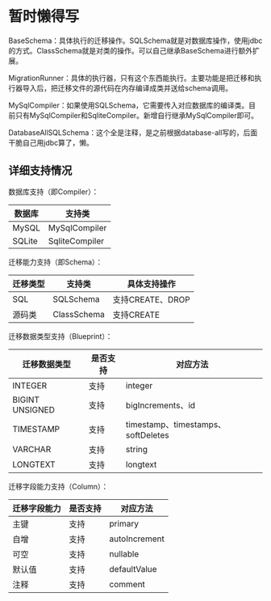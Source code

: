 # 暂时懒得写

BaseSchema：具体执行的迁移操作。SQLSchema就是对数据库操作，使用jdbc的方式。ClassSchema就是对类的操作。可以自己继承BaseSchema进行额外扩展。

MigrationRunner：具体的执行器，只有这个东西能执行。主要功能是把迁移和执行器导入后，把迁移文件的源代码在内存编译成类并送给schema调用。

MySqlCompiler：如果使用SQLSchema，它需要传入对应数据库的编译类。目前只有MySqlCompiler和SqliteCompiler。新增自行继承MySqlCompiler即可。

DatabaseAllSQLSchema：这个全是注释，是之前根据database-all写的，后面干脆自己用jdbc算了，懒。

## 详细支持情况

数据库支持（即Compiler）：

| 数据库    | 支持类            |
|--------|----------------|
| MySQL  | MySqlCompiler  |
| SQLite | SqliteCompiler |

迁移能力支持（即Schema）：

| 迁移类型 | 支持类         | 具体支持操作        |
|------|-------------|---------------|
| SQL  | SQLSchema   | 支持CREATE、DROP |
| 源码类  | ClassSchema | 支持CREATE      |

迁移数据类型支持（Blueprint）：

| 迁移数据类型          | 是否支持 | 对应方法                             |
|-----------------|----|----------------------------------|
| INTEGER         | 支持 | integer                          |
| BIGINT UNSIGNED | 支持 | bigIncrements、id                 |
| TIMESTAMP       | 支持 | timestamp、timestamps、softDeletes |
| VARCHAR         | 支持 | string                           |
| LONGTEXT        | 支持 | longtext                         |


迁移字段能力支持（Column）：

| 迁移字段能力 | 是否支持 | 对应方法 |
|--------|------|------|
| 主键     | 支持   | primary   |
| 自增     | 支持   | autoIncrement   |
| 可空     | 支持   | nullable   |
| 默认值    | 支持   | defaultValue   |
| 注释     | 支持   | comment   |
